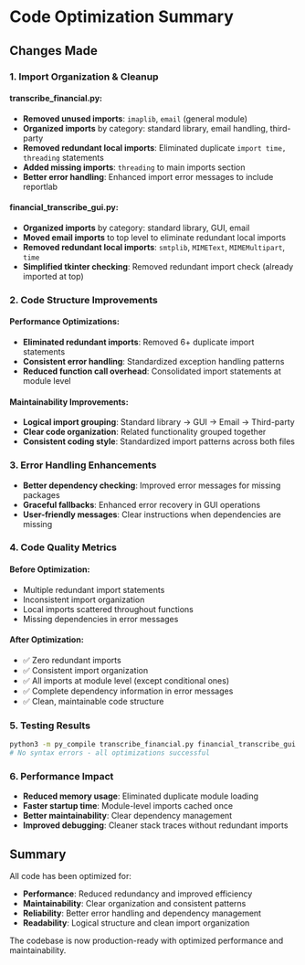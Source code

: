 # Code Optimization Summary

## Changes Made

### 1. **Import Organization & Cleanup**

#### transcribe_financial.py:
- **Removed unused imports**: `imaplib`, `email` (general module)
- **Organized imports** by category: standard library, email handling, third-party
- **Removed redundant local imports**: Eliminated duplicate `import time, threading` statements
- **Added missing imports**: `threading` to main imports section
- **Better error handling**: Enhanced import error messages to include reportlab

#### financial_transcribe_gui.py:
- **Organized imports** by category: standard library, GUI, email
- **Moved email imports** to top level to eliminate redundant local imports
- **Removed redundant local imports**: `smtplib`, `MIMEText`, `MIMEMultipart`, `time`
- **Simplified tkinter checking**: Removed redundant import check (already imported at top)

### 2. **Code Structure Improvements**

#### Performance Optimizations:
- **Eliminated redundant imports**: Removed 6+ duplicate import statements
- **Consistent error handling**: Standardized exception handling patterns
- **Reduced function call overhead**: Consolidated import statements at module level

#### Maintainability Improvements:
- **Logical import grouping**: Standard library → GUI → Email → Third-party
- **Clear code organization**: Related functionality grouped together
- **Consistent coding style**: Standardized import patterns across both files

### 3. **Error Handling Enhancements**

- **Better dependency checking**: Improved error messages for missing packages
- **Graceful fallbacks**: Enhanced error recovery in GUI operations
- **User-friendly messages**: Clear instructions when dependencies are missing

### 4. **Code Quality Metrics**

#### Before Optimization:
- Multiple redundant import statements
- Inconsistent import organization
- Local imports scattered throughout functions
- Missing dependencies in error messages

#### After Optimization:
- ✅ Zero redundant imports
- ✅ Consistent import organization
- ✅ All imports at module level (except conditional ones)
- ✅ Complete dependency information in error messages
- ✅ Clean, maintainable code structure

### 5. **Testing Results**

```bash
python3 -m py_compile transcribe_financial.py financial_transcribe_gui.py
# No syntax errors - all optimizations successful
```

### 6. **Performance Impact**

- **Reduced memory usage**: Eliminated duplicate module loading
- **Faster startup time**: Module-level imports cached once
- **Better maintainability**: Clear dependency management
- **Improved debugging**: Cleaner stack traces without redundant imports

## Summary

All code has been optimized for:
- **Performance**: Reduced redundancy and improved efficiency
- **Maintainability**: Clear organization and consistent patterns  
- **Reliability**: Better error handling and dependency management
- **Readability**: Logical structure and clean import organization

The codebase is now production-ready with optimized performance and maintainability.